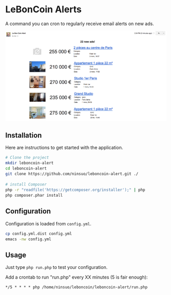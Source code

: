 # LeBonCoin Alerts

A command you can cron to regularly receive email alerts on new ads.

![Result](/doc/result.png)

## Installation

Here are instructions to get started with the application.

```sh
# Clone the project
mkdir leboncoin-alert
cd leboncoin-alert
git clone https://github.com/ninsuo/leboncoin-alert.git ./

# install Composer
php -r "readfile('https://getcomposer.org/installer');" | php
php composer.phar install
```

## Configuration

Configuration is loaded from `config.yml`.

```sh
cp config.yml.dist config.yml
emacs -nw config.yml
```

## Usage

Just type `php run.php` to test your configuration.

Add a crontab to run "run.php" every XX minutes (5 is fair enough):

```
*/5 * * * * php /home/ninsuo/leboncoin/leboncoin-alert/run.php
```

